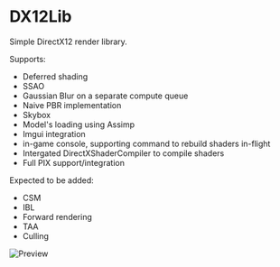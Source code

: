 # DX12Lib

Simple DirectX12 render library.

Supports:
* Deferred shading
* SSAO
* Gaussian Blur on a separate compute queue
* Naive PBR implementation
* Skybox
* Model's loading using Assimp
* Imgui integration
* in-game console, supporting command to rebuild shaders in-flight
* Intergated DirectXShaderCompiler to compile shaders
* Full PIX support/integration


Expected to be added:
* CSM
* IBL
* Forward rendering
* TAA
* Culling


![Preview](https://i.imgur.com/B2cV4lV.png)
